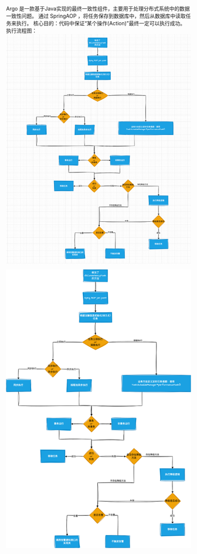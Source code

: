 
Argo 是一款基于Java实现的最终一致性组件，主要用于处理分布式系统中的数据一致性问题。
通过 SpringAOP ，将任务保存到数据库中，然后从数据库中读取任务来执⾏。
核心目的：代码中保证“某个操作(Action)”最终⼀定可以执⾏成功。
执行流程图：
![img.png](doc/image/流程设计.png)


![img_2.png](https://github.com/PansonPanson/Argo/blob/main/doc/image/%E6%9C%80%E7%BB%88%E4%B8%80%E8%87%B4%E6%80%A7%E7%BB%84%E4%BB%B6.png?raw=true)